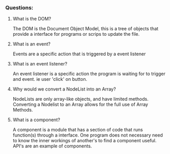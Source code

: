 ### Questions:
1. What is the DOM?

    The DOM is the Document Object Model, this is a tree of objects that provide a interface for programs or scrips to update the file.

2. What is an event?

    Events are a specific action that is triggered by a event listener

3. What is an event listener?

    An event listener is a specific action the program is waiting for to trigger and event. ie user 'click' on button.

4. Why would we convert a NodeList into an Array?

    NodeLists are only array-like objects, and have limited methods. Converting a Nodelist to an Array allows for the full use of Array Methods.

5. What is a component? 

    A component is a module that has a section of code that runs function(s) through a interface. One program does not necessary need to know the inner workings of another's to find a component useful. API's are an example of components. 